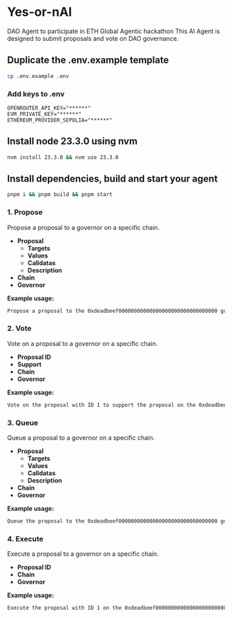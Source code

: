 # Yes-or-nAI
DAO Agent to participate in ETH Global Agentic hackathon
This AI Agent is designed to submit proposals and vote on DAO governance.

## Duplicate the .env.example template

```bash
cp .env.example .env
```

### Add keys to .env
```
OPENROUTER_API_KEY="******"
EVM_PRIVATE_KEY="******"
ETHEREUM_PROVIDER_SEPOLIA="******"
```

## Install node 23.3.0 using nvm

```bash
nvm install 23.3.0 && nvm use 23.3.0
```

## Install dependencies, build and start your agent

```bash
pnpm i && pnpm build && pnpm start
```

### 1. Propose

Propose a proposal to a governor on a specific chain.

- **Proposal**
    - **Targets**
    - **Values**
    - **Calldatas**
    - **Description**
- **Chain**
- **Governor**

**Example usage:**

```bash
Propose a proposal to the 0xdeadbeef00000000000000000000000000000000 governor on Ethereum to transfer 1 ETH to 0xRecipient.
```

### 2. Vote

Vote on a proposal to a governor on a specific chain.

- **Proposal ID**
- **Support**
- **Chain**
- **Governor**

**Example usage:**

```bash
Vote on the proposal with ID 1 to support the proposal on the 0xdeadbeef00000000000000000000000000000000 governor on Ethereum.
```

### 3. Queue

Queue a proposal to a governor on a specific chain.

- **Proposal**
    - **Targets**
    - **Values**
    - **Calldatas**
    - **Description**
- **Chain**
- **Governor**

**Example usage:**

```bash
Queue the proposal to the 0xdeadbeef00000000000000000000000000000000 governor on Ethereum.
```

### 4. Execute

Execute a proposal to a governor on a specific chain.

- **Proposal ID**
- **Chain**
- **Governor**

**Example usage:**

```bash
Execute the proposal with ID 1 on the 0xdeadbeef00000000000000000000000000000000 governor on Ethereum.
```


